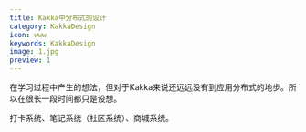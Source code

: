 ```yaml
---
title: Kakka中分布式的设计
category: KakkaDesign
icon: www
keywords: KakkaDesign
image: 1.jpg
preview: 1
---
```


在学习过程中产生的想法，但对于Kakka来说还远远没有到应用分布式的地步。所以在很长一段时间都只是设想。

打卡系统、笔记系统（社区系统）、商城系统。
